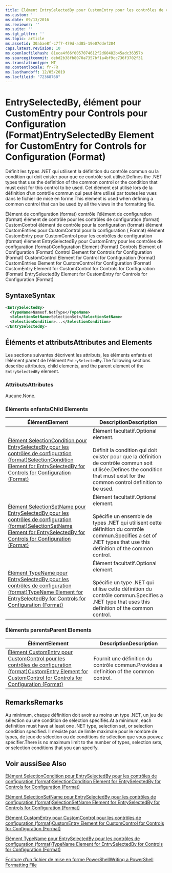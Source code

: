 ```yaml
---
title: Élément EntrySelectedBy pour CustomEntry pour les contrôles de configuration (format) | Microsoft Docs
ms.custom: ''
ms.date: 09/13/2016
ms.reviewer: ''
ms.suite: ''
ms.tgt_pltfrm: ''
ms.topic: article
ms.assetid: 30abae8f-c7f7-479d-ad85-19e07ddef204
caps.latest.revision: 10
ms.openlocfilehash: 81eca4f66f0057074612f2d60482b45adc36357b
ms.sourcegitcommit: debd2b38fb8070a7357bf1a4bf9cc736f3702f31
ms.translationtype: MT
ms.contentlocale: fr-FR
ms.lasthandoff: 12/05/2019
ms.locfileid: "72368768"
---
```

# <a name="entryselectedby-element-for-customentry-for-controls-for-configuration-format"></a><span data-ttu-id="3ee5f-102">EntrySelectedBy, élément pour CustomEntry pour Controls pour Configuration (Format)</span><span class="sxs-lookup"><span data-stu-id="3ee5f-102">EntrySelectedBy Element for CustomEntry for Controls for Configuration (Format)</span></span>

<span data-ttu-id="3ee5f-103">Définit les types .NET qui utilisent la définition du contrôle commun ou la condition qui doit exister pour que ce contrôle soit utilisé.</span><span class="sxs-lookup"><span data-stu-id="3ee5f-103">Defines the .NET types that use the definition of the common control or the condition that must exist for this control to be used.</span></span> <span data-ttu-id="3ee5f-104">Cet élément est utilisé lors de la définition d’un contrôle commun qui peut être utilisé par toutes les vues dans le fichier de mise en forme.</span><span class="sxs-lookup"><span data-stu-id="3ee5f-104">This element is used when defining a common control that can be used by all the views in the formatting file.</span></span>

<span data-ttu-id="3ee5f-105">Élément de configuration (format) contrôle l’élément de configuration (format) élément de contrôle pour les contrôles de configuration (format) CustomControl élément de contrôle pour la configuration (format) élément CustomEntries pour CustomControl pour la configuration ( Format) élément CustomEntry pour CustomControl pour les contrôles de configuration (format) élément EntrySelectedBy pour CustomEntry pour les contrôles de configuration (format)</span><span class="sxs-lookup"><span data-stu-id="3ee5f-105">Configuration Element (Format) Controls Element of Configuration (Format) Control Element for Controls for Configuration (Format) CustomControl Element for Control for Configuration (Format) CustomEntries Element for CustomControl for Configuration (Format) CustomEntry Element for CustomControl for Controls for Configuration (Format) EntrySelectedBy Element for CustomEntry for Controls for Configuration (Format)</span></span>

## <a name="syntax"></a><span data-ttu-id="3ee5f-106">Syntaxe</span><span class="sxs-lookup"><span data-stu-id="3ee5f-106">Syntax</span></span>

```xml
<EntrySelectedBy>
  <TypeName>Nameof.NetType</TypeName>
  <SelectionSetName>SelectionSet</SelectionSetName>
  <SelectionCondition>...</SelectionCondition>
</EntrySelectedBy>
```

## <a name="attributes-and-elements"></a><span data-ttu-id="3ee5f-107">Éléments et attributs</span><span class="sxs-lookup"><span data-stu-id="3ee5f-107">Attributes and Elements</span></span>

<span data-ttu-id="3ee5f-108">Les sections suivantes décrivent les attributs, les éléments enfants et l’élément parent de l’élément `EntrySelectedBy`.</span><span class="sxs-lookup"><span data-stu-id="3ee5f-108">The following sections describe attributes, child elements, and the parent element of the `EntrySelectedBy` element.</span></span>

### <a name="attributes"></a><span data-ttu-id="3ee5f-109">Attributs</span><span class="sxs-lookup"><span data-stu-id="3ee5f-109">Attributes</span></span>

<span data-ttu-id="3ee5f-110">Aucune.</span><span class="sxs-lookup"><span data-stu-id="3ee5f-110">None.</span></span>

### <a name="child-elements"></a><span data-ttu-id="3ee5f-111">Éléments enfants</span><span class="sxs-lookup"><span data-stu-id="3ee5f-111">Child Elements</span></span>

|<span data-ttu-id="3ee5f-112">Élément</span><span class="sxs-lookup"><span data-stu-id="3ee5f-112">Element</span></span>|<span data-ttu-id="3ee5f-113">Description</span><span class="sxs-lookup"><span data-stu-id="3ee5f-113">Description</span></span>|
|-------------|-----------------|
|[<span data-ttu-id="3ee5f-114">Élément SelectionCondition pour EntrySelectedBy pour les contrôles de configuration (format)</span><span class="sxs-lookup"><span data-stu-id="3ee5f-114">SelectionCondition Element for EntrySelectedBy for Controls for Configuration (Format)</span></span>](./selectioncondition-element-for-entryselectedby-for-controls-for-configuration-format.md)|<span data-ttu-id="3ee5f-115">Élément facultatif.</span><span class="sxs-lookup"><span data-stu-id="3ee5f-115">Optional element.</span></span><br /><br /> <span data-ttu-id="3ee5f-116">Définit la condition qui doit exister pour que la définition de contrôle commun soit utilisée.</span><span class="sxs-lookup"><span data-stu-id="3ee5f-116">Defines the condition that must exist for the common control definition to be used.</span></span>|
|[<span data-ttu-id="3ee5f-117">Élément SelectionSetName pour EntrySelectedBy pour les contrôles de configuration (format)</span><span class="sxs-lookup"><span data-stu-id="3ee5f-117">SelectionSetName Element for EntrySelectedBy for Controls for Configuration (Format)</span></span>](./selectionsetname-element-for-selectioncondition-for-controls-for-configuration-format.md)|<span data-ttu-id="3ee5f-118">Élément facultatif.</span><span class="sxs-lookup"><span data-stu-id="3ee5f-118">Optional element.</span></span><br /><br /> <span data-ttu-id="3ee5f-119">Spécifie un ensemble de types .NET qui utilisent cette définition du contrôle commun.</span><span class="sxs-lookup"><span data-stu-id="3ee5f-119">Specifies a set of .NET types that use this definition of the common control.</span></span>|
|[<span data-ttu-id="3ee5f-120">Élément TypeName pour EntrySelectedBy pour les contrôles de configuration (format)</span><span class="sxs-lookup"><span data-stu-id="3ee5f-120">TypeName Element for EntrySelectedBy for Controls for Configuration (Format)</span></span>](./typename-element-for-entryselectedby-for-controls-for-configuration-format.md)|<span data-ttu-id="3ee5f-121">Élément facultatif.</span><span class="sxs-lookup"><span data-stu-id="3ee5f-121">Optional element.</span></span><br /><br /> <span data-ttu-id="3ee5f-122">Spécifie un type .NET qui utilise cette définition du contrôle commun.</span><span class="sxs-lookup"><span data-stu-id="3ee5f-122">Specifies a .NET type that uses this definition of the common control.</span></span>|

### <a name="parent-elements"></a><span data-ttu-id="3ee5f-123">Éléments parents</span><span class="sxs-lookup"><span data-stu-id="3ee5f-123">Parent Elements</span></span>

|<span data-ttu-id="3ee5f-124">Élément</span><span class="sxs-lookup"><span data-stu-id="3ee5f-124">Element</span></span>|<span data-ttu-id="3ee5f-125">Description</span><span class="sxs-lookup"><span data-stu-id="3ee5f-125">Description</span></span>|
|-------------|-----------------|
|[<span data-ttu-id="3ee5f-126">Élément CustomEntry pour CustomControl pour les contrôles de configuration (format)</span><span class="sxs-lookup"><span data-stu-id="3ee5f-126">CustomEntry Element for CustomControl for Controls for Configuration (Format)</span></span>](./customentry-element-for-customcontrol-for-controls-for-configuration-format.md)|<span data-ttu-id="3ee5f-127">Fournit une définition du contrôle commun.</span><span class="sxs-lookup"><span data-stu-id="3ee5f-127">Provides a definition of the common control.</span></span>|

## <a name="remarks"></a><span data-ttu-id="3ee5f-128">Remarks</span><span class="sxs-lookup"><span data-stu-id="3ee5f-128">Remarks</span></span>

<span data-ttu-id="3ee5f-129">Au minimum, chaque définition doit avoir au moins un type .NET, un jeu de sélection ou une condition de sélection spécifiés.</span><span class="sxs-lookup"><span data-stu-id="3ee5f-129">At a minimum, each definition must have at least one .NET type, selection set, or selection condition specified.</span></span> <span data-ttu-id="3ee5f-130">Il n’existe pas de limite maximale pour le nombre de types, de jeux de sélection ou de conditions de sélection que vous pouvez spécifier.</span><span class="sxs-lookup"><span data-stu-id="3ee5f-130">There is no maximum limit to the number of types, selection sets, or selection conditions that you can specify.</span></span>

## <a name="see-also"></a><span data-ttu-id="3ee5f-131">Voir aussi</span><span class="sxs-lookup"><span data-stu-id="3ee5f-131">See Also</span></span>

[<span data-ttu-id="3ee5f-132">Élément SelectionCondition pour EntrySelectedBy pour les contrôles de configuration (format)</span><span class="sxs-lookup"><span data-stu-id="3ee5f-132">SelectionCondition Element for EntrySelectedBy for Controls for Configuration (Format)</span></span>](./selectioncondition-element-for-entryselectedby-for-controls-for-configuration-format.md)

[<span data-ttu-id="3ee5f-133">Élément SelectionSetName pour EntrySelectedBy pour les contrôles de configuration (format)</span><span class="sxs-lookup"><span data-stu-id="3ee5f-133">SelectionSetName Element for EntrySelectedBy for Controls for Configuration (Format)</span></span>](./selectionsetname-element-for-selectioncondition-for-controls-for-configuration-format.md)

[<span data-ttu-id="3ee5f-134">Élément CustomEntry pour CustomControl pour les contrôles de configuration (format)</span><span class="sxs-lookup"><span data-stu-id="3ee5f-134">CustomEntry Element for CustomControl for Controls for Configuration (Format)</span></span>](./customentry-element-for-customcontrol-for-controls-for-configuration-format.md)

[<span data-ttu-id="3ee5f-135">Élément TypeName pour EntrySelectedBy pour les contrôles de configuration (format)</span><span class="sxs-lookup"><span data-stu-id="3ee5f-135">TypeName Element for EntrySelectedBy for Controls for Configuration (Format)</span></span>](./typename-element-for-selectioncondition-for-controls-for-configuration-format.md)

[<span data-ttu-id="3ee5f-136">Écriture d’un fichier de mise en forme PowerShell</span><span class="sxs-lookup"><span data-stu-id="3ee5f-136">Writing a PowerShell Formatting File</span></span>](./writing-a-powershell-formatting-file.md)
